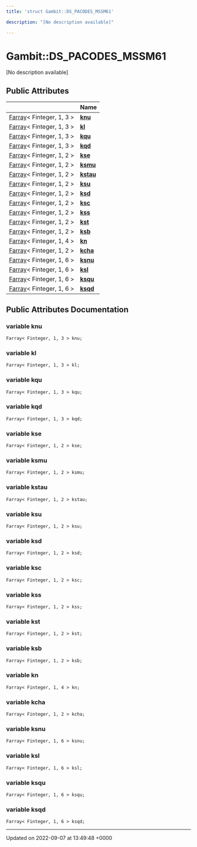 ```yaml
---
title: 'struct Gambit::DS_PACODES_MSSM61'

description: "[No description available]"

---
```


# Gambit::DS_PACODES_MSSM61





[No description available]

## Public Attributes

|                | Name           |
| -------------- | -------------- |
| [Farray](/documentation/code/classes/classgambit_1_1farray/)< Finteger, 1, 3 > | **[knu](/documentation/code/classes/structgambit_1_1ds__pacodes__mssm61/#variable-knu)**  |
| [Farray](/documentation/code/classes/classgambit_1_1farray/)< Finteger, 1, 3 > | **[kl](/documentation/code/classes/structgambit_1_1ds__pacodes__mssm61/#variable-kl)**  |
| [Farray](/documentation/code/classes/classgambit_1_1farray/)< Finteger, 1, 3 > | **[kqu](/documentation/code/classes/structgambit_1_1ds__pacodes__mssm61/#variable-kqu)**  |
| [Farray](/documentation/code/classes/classgambit_1_1farray/)< Finteger, 1, 3 > | **[kqd](/documentation/code/classes/structgambit_1_1ds__pacodes__mssm61/#variable-kqd)**  |
| [Farray](/documentation/code/classes/classgambit_1_1farray/)< Finteger, 1, 2 > | **[kse](/documentation/code/classes/structgambit_1_1ds__pacodes__mssm61/#variable-kse)**  |
| [Farray](/documentation/code/classes/classgambit_1_1farray/)< Finteger, 1, 2 > | **[ksmu](/documentation/code/classes/structgambit_1_1ds__pacodes__mssm61/#variable-ksmu)**  |
| [Farray](/documentation/code/classes/classgambit_1_1farray/)< Finteger, 1, 2 > | **[kstau](/documentation/code/classes/structgambit_1_1ds__pacodes__mssm61/#variable-kstau)**  |
| [Farray](/documentation/code/classes/classgambit_1_1farray/)< Finteger, 1, 2 > | **[ksu](/documentation/code/classes/structgambit_1_1ds__pacodes__mssm61/#variable-ksu)**  |
| [Farray](/documentation/code/classes/classgambit_1_1farray/)< Finteger, 1, 2 > | **[ksd](/documentation/code/classes/structgambit_1_1ds__pacodes__mssm61/#variable-ksd)**  |
| [Farray](/documentation/code/classes/classgambit_1_1farray/)< Finteger, 1, 2 > | **[ksc](/documentation/code/classes/structgambit_1_1ds__pacodes__mssm61/#variable-ksc)**  |
| [Farray](/documentation/code/classes/classgambit_1_1farray/)< Finteger, 1, 2 > | **[kss](/documentation/code/classes/structgambit_1_1ds__pacodes__mssm61/#variable-kss)**  |
| [Farray](/documentation/code/classes/classgambit_1_1farray/)< Finteger, 1, 2 > | **[kst](/documentation/code/classes/structgambit_1_1ds__pacodes__mssm61/#variable-kst)**  |
| [Farray](/documentation/code/classes/classgambit_1_1farray/)< Finteger, 1, 2 > | **[ksb](/documentation/code/classes/structgambit_1_1ds__pacodes__mssm61/#variable-ksb)**  |
| [Farray](/documentation/code/classes/classgambit_1_1farray/)< Finteger, 1, 4 > | **[kn](/documentation/code/classes/structgambit_1_1ds__pacodes__mssm61/#variable-kn)**  |
| [Farray](/documentation/code/classes/classgambit_1_1farray/)< Finteger, 1, 2 > | **[kcha](/documentation/code/classes/structgambit_1_1ds__pacodes__mssm61/#variable-kcha)**  |
| [Farray](/documentation/code/classes/classgambit_1_1farray/)< Finteger, 1, 6 > | **[ksnu](/documentation/code/classes/structgambit_1_1ds__pacodes__mssm61/#variable-ksnu)**  |
| [Farray](/documentation/code/classes/classgambit_1_1farray/)< Finteger, 1, 6 > | **[ksl](/documentation/code/classes/structgambit_1_1ds__pacodes__mssm61/#variable-ksl)**  |
| [Farray](/documentation/code/classes/classgambit_1_1farray/)< Finteger, 1, 6 > | **[ksqu](/documentation/code/classes/structgambit_1_1ds__pacodes__mssm61/#variable-ksqu)**  |
| [Farray](/documentation/code/classes/classgambit_1_1farray/)< Finteger, 1, 6 > | **[ksqd](/documentation/code/classes/structgambit_1_1ds__pacodes__mssm61/#variable-ksqd)**  |

## Public Attributes Documentation

### variable knu

```
Farray< Finteger, 1, 3 > knu;
```


### variable kl

```
Farray< Finteger, 1, 3 > kl;
```


### variable kqu

```
Farray< Finteger, 1, 3 > kqu;
```


### variable kqd

```
Farray< Finteger, 1, 3 > kqd;
```


### variable kse

```
Farray< Finteger, 1, 2 > kse;
```


### variable ksmu

```
Farray< Finteger, 1, 2 > ksmu;
```


### variable kstau

```
Farray< Finteger, 1, 2 > kstau;
```


### variable ksu

```
Farray< Finteger, 1, 2 > ksu;
```


### variable ksd

```
Farray< Finteger, 1, 2 > ksd;
```


### variable ksc

```
Farray< Finteger, 1, 2 > ksc;
```


### variable kss

```
Farray< Finteger, 1, 2 > kss;
```


### variable kst

```
Farray< Finteger, 1, 2 > kst;
```


### variable ksb

```
Farray< Finteger, 1, 2 > ksb;
```


### variable kn

```
Farray< Finteger, 1, 4 > kn;
```


### variable kcha

```
Farray< Finteger, 1, 2 > kcha;
```


### variable ksnu

```
Farray< Finteger, 1, 6 > ksnu;
```


### variable ksl

```
Farray< Finteger, 1, 6 > ksl;
```


### variable ksqu

```
Farray< Finteger, 1, 6 > ksqu;
```


### variable ksqd

```
Farray< Finteger, 1, 6 > ksqd;
```


-------------------------------

Updated on 2022-09-07 at 13:49:48 +0000